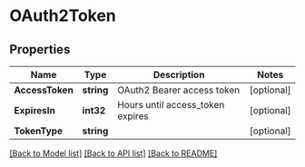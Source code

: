 # OAuth2Token

## Properties

Name | Type | Description | Notes
------------ | ------------- | ------------- | -------------
**AccessToken** | **string** | OAuth2 Bearer access token | [optional] 
**ExpiresIn** | **int32** | Hours until access_token expires | [optional] 
**TokenType** | **string** |  | [optional] 

[[Back to Model list]](../README.md#documentation-for-models) [[Back to API list]](../README.md#documentation-for-api-endpoints) [[Back to README]](../README.md)



